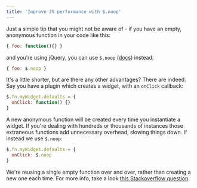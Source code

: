 ```yaml
---
title: 'Improve JS performance with $.noop'
---
```


Just a simple tip that you might not be aware of - if you have an empty, anonymous function in your code like this:

~~~javascript
{ foo: function(){} }
~~~

and you're using jQuery, you can use `$.noop` ([docs](http://api.jquery.com/jQuery.noop/)) instead:

~~~javascript
{ foo: $.noop }
~~~

It's a little shorter, but are there any other advantages? There are indeed. Say you have a plugin which creates a widget, with an `onClick` callback:

~~~javascript
$.fn.myWidget.defaults = {
  onClick: function() {}
}
~~~

A new anonymous function will be created every time you instantiate a widget. If you're dealing with hundreds or thousands of instances those extraneous functions add unnecessary overhead, slowing things down. If instead we use `$.noop`:

~~~javascript
$.fn.myWidget.defaults = {
  onClick: $.noop
}
~~~

We're reusing a single empty function over and over, rather than creating a new one each time. For more info, take a look [this Stackoverflow question](http://stackoverflow.com/questions/2069345/what-real-purpose-does-noop-serve-in-jquery-1-4).